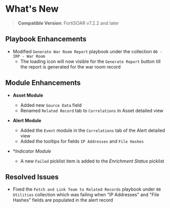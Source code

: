 # What's New

>**Compatible Version**: FortiSOAR v7.2.2 and later

## Playbook Enhancements

- Modified `Generate War Room Report` playbook under the collection `06 - IRP - War Room`
    - The loading icon will now visible for the `Generate Report` button till the report is generated for the war room record

## Module Enhancements

- **Asset Module**
    - Added new `Source Data` field
    - Renamed `Related Record` tab to `Correlations` in Asset detailed view

- **Alert Module**
    - Added the `Event` module in the `Correlations` tab of the Alert detailed view
    - Added the tooltips for fields `IP Addresses` and `File Hashes`

- **Indicator Module*
    - A new `Failed` picklist item is added to the *Enrichment Status* picklist

## Resolved Issues

- Fixed the `Fetch and Link Team to Related Records` playbook under `08 Utilities` collection which was failing when "IP Addresses" and "File Hashes" fields are populated in the alert record 
